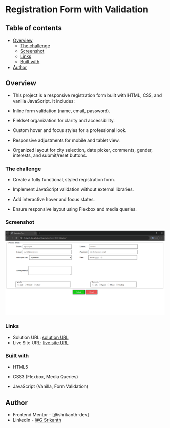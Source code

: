 # Registration Form with Validation

## Table of contents

- [Overview](#overview)
  - [The challenge](#the-challenge)
  - [Screenshot](#screenshot)
  - [Links](#links)
  - [Built with](#built-with)
- [Author](#author)


## Overview

- This project is a responsive registration form built with HTML, CSS, and vanilla JavaScript. It includes:

- Inline form validation (name, email, password).
- Fieldset organization for clarity and accessibility.
- Custom hover and focus styles for a professional look.
- Responsive adjustments for mobile and tablet view.
- Organized layout for city selection, date picker, comments, gender, interests, and submit/reset buttons.

### The challenge

- Create a fully functional, styled registration form.

- Implement JavaScript validation without external libraries.

- Add interactive hover and focus states.

- Ensure responsive layout using Flexbox and media queries.

### Screenshot

![](Registration-Form.png)

### Links

- Solution URL: [solution URL](https://github.com/shrikanth-dev/Registration-Form-With-Validation)
- Live Site URL: [live site URL](https://shrikanth-dev.github.io/Registration-Form-With-Validation/)

### Built with

- HTML5

- CSS3 (Flexbox, Media Queries)

- JavaScript (Vanilla, Form Validation)

## Author

- Frontend Mentor - [@shrikanth-dev]
- LinkedIn - [@G Srikanth](https://www.linkedin.com/in/g-srikanth-gs)
